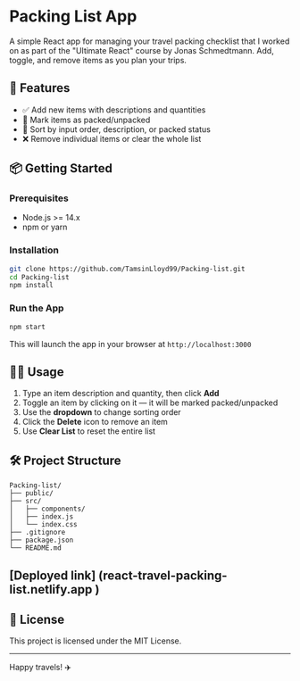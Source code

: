 # Packing List App

A simple React app for managing your travel packing checklist that I worked on as part of the "Ultimate React" course by Jonas Schmedtmann. Add, toggle, and remove items as you plan your trips.

## 🚀 Features

* ✅ Add new items with descriptions and quantities
* 🧳 Mark items as packed/unpacked
* 🔄 Sort by input order, description, or packed status
* ❌ Remove individual items or clear the whole list

## 📦 Getting Started

### Prerequisites

* Node.js >= 14.x
* npm or yarn

### Installation

```bash
git clone https://github.com/TamsinLloyd99/Packing-list.git
cd Packing-list
npm install
```

### Run the App

```bash
npm start
```

This will launch the app in your browser at `http://localhost:3000`

## 🧑‍💻 Usage

1. Type an item description and quantity, then click **Add**
2. Toggle an item by clicking on it — it will be marked packed/unpacked
3. Use the **dropdown** to change sorting order
4. Click the **Delete** icon to remove an item
5. Use **Clear List** to reset the entire list

## 🛠 Project Structure

```
Packing-list/
├── public/
├── src/
│   ├── components/
│   ├── index.js
│   └── index.css
├── .gitignore
├── package.json
└── README.md
```

## [Deployed link] (react-travel-packing-list.netlify.app )


## 📄 License

This project is licensed under the MIT License.

---

Happy travels! ✈️


